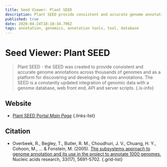 ```yaml
---
title: Seed Viewer: Plant SEED
description: Plant SEED provide consistent and accurate genome annotations across many plant genomes.
published: true
date: 2020-04-24T18:10:34.796Z
tags: annotation, genomics, annotation tools, tool, database
---
```


# Seed Viewer: Plant SEED

> Plant SEED - the SEED was created to provide consistent and accurate genome annotations across thousands of genomes and as a platform for discovering and developing de novo annotations. The SEED is a constantly updated integration of genomic data with a genome database, web front end, API and server scripts.
{.is-info}



## Website 

- [Plant SEED Portal *Main Page*](http://bioseed.mcs.anl.gov/~seaver/FIG/seedviewer.cgi?page=PlantSEED)
 {.links-list}

## Citation 

- Overbeek, R., Begley, T., Butler, R. M., Choudhuri, J. V., Chuang, H. Y., Cohoon, M., ... & Fonstein, M. (2005). [The subsystems approach to genome annotation and its use in the project to annotate 1000 genomes.](https://academic.oup.com/nar/article/33/17/5691/1067791) Nucleic acids research, 33(17), 5691-5702.
{.grid-list}